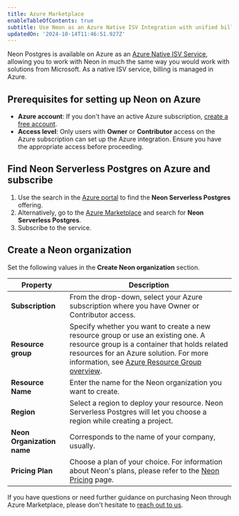 ```yaml
---
title: Azure Marketplace
enableTableOfContents: true
subtitle: Use Neon as an Azure Native ISV Integration with unified billing through the Azure Marketplace
updatedOn: '2024-10-14T11:46:51.927Z'
---
```


Neon Postgres is available on Azure as an [Azure Native ISV Service](https://learn.microsoft.com/en-us/azure/partner-solutions/partners), allowing you to work with Neon in much the same way you would work with solutions from Microsoft. As a native ISV service, billing is managed in Azure.

## Prerequisites for setting up Neon on Azure 

- **Azure account**: If you don't have an active Azure subscription, [create a free account](https://azure.microsoft.com/free).
- **Access level**: Only users with **Owner** or **Contributor** access on the Azure subscription can set up the Azure integration. Ensure you have the appropriate access before proceeding.

## Find Neon Serverless Postgres on Azure and subscribe

1. Use the search in the [Azure portal](https://portal.azure.com/) to find the **Neon Serverless Postgres** offering.  
2. Alternatively, go to the [Azure Marketplace](https://portal.azure.com/#view/Microsoft_Azure_Marketplace/MarketplaceOffersBlade/selectedMenuItemId/home) and search for **Neon Serverless Postgres**.  
3. Subscribe to the service.

## Create a Neon organization

Set the following values in the **Create Neon organization** section.

| Property                 | Description                                                                                                                                                                   |
|--------------------------|-------------------------------------------------------------------------------------------------------------------------------------------------------------------------------|
| **Subscription**         | From the drop-down, select your Azure subscription where you have Owner or Contributor access.                                                                               |
| **Resource group**       | Specify whether you want to create a new resource group or use an existing one. A resource group is a container that holds related resources for an Azure solution. For more information, see [Azure Resource Group overview](https://learn.microsoft.com/en-us/azure/azure-resource-manager/management/overview). |
| **Resource Name**        | Enter the name for the Neon organization you want to create.                                                                                                                 |
| **Region**               | Select a region to deploy your resource. Neon Serverless Postgres will let you choose a region while creating a project.                                                     |
| **Neon Organization name** | Corresponds to the name of your company, usually.                                                                                                                          |
| **Pricing Plan**         | Choose a plan of your choice. For information about Neon's plans, please refer to the [Neon Pricing](https://neon.tech/home) page.                                                    |

If you have questions or need further guidance on purchasing Neon through Azure Marketplace, please don't hesitate to [reach out to us](https://neon.tech/contact-sales).
